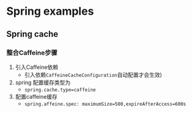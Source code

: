 # Spring examples

## Spring cache

### 整合Caffeine步骤

1. 引入Caffeine依赖
    - 引入依赖`CaffeineCacheConfiguration`自动配置才会生效)
2. spring 配置缓存类型为
    - `spring.cache.type=caffeine`
3. 配置caffeine缓存
    - `spring.affeine.spec: maximumSize=500,expireAfterAccess=600s`
